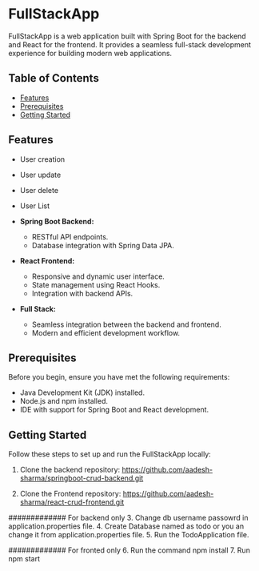 # FullStackApp

FullStackApp is a web application built with Spring Boot for the backend and React for the frontend. It provides a seamless full-stack development experience for building modern web applications.

## Table of Contents

- [Features](#features)
- [Prerequisites](#prerequisites)
- [Getting Started](#getting-started)

## Features
- User creation
- User update
- User delete
- User List

- **Spring Boot Backend:**
  - RESTful API endpoints.
  - Database integration with Spring Data JPA.

- **React Frontend:**
  - Responsive and dynamic user interface.
  - State management using React Hooks.
  - Integration with backend APIs.

- **Full Stack:**
  - Seamless integration between the backend and frontend.
  - Modern and efficient development workflow.

## Prerequisites

Before you begin, ensure you have met the following requirements:

- Java Development Kit (JDK) installed.
- Node.js and npm installed.
- IDE with support for Spring Boot and React development.

## Getting Started

Follow these steps to set up and run the FullStackApp locally:

1. Clone the backend repository:
https://github.com/aadesh-sharma/springboot-crud-backend.git

2. Clone the Frontend repository:
https://github.com/aadesh-sharma/react-crud-frontend.git

############# For backend only
3. Change db username passowrd in application.properties file.
4. Create Database named as todo or you an change it from  application.properties file.
5. Run the TodoApplication file.

############# For fronted only
6. Run the command npm install
7. Run npm start


  

